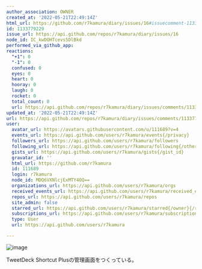 ```yaml
---
author_association: OWNER
created_at: '2022-05-21T22:49:14Z'
html_url: https://github.com/r7kamura/diary/issues/16#issuecomment-1133779229
id: 1133779229
issue_url: https://api.github.com/repos/r7kamura/diary/issues/16
node_id: IC_kwDOHTcevs5DlBkd
performed_via_github_app: 
reactions:
  "+1": 0
  "-1": 0
  confused: 0
  eyes: 0
  heart: 0
  hooray: 0
  laugh: 0
  rocket: 0
  total_count: 0
  url: https://api.github.com/repos/r7kamura/diary/issues/comments/1133779229/reactions
updated_at: '2022-05-21T22:49:14Z'
url: https://api.github.com/repos/r7kamura/diary/issues/comments/1133779229
user:
  avatar_url: https://avatars.githubusercontent.com/u/111689?v=4
  events_url: https://api.github.com/users/r7kamura/events{/privacy}
  followers_url: https://api.github.com/users/r7kamura/followers
  following_url: https://api.github.com/users/r7kamura/following{/other_user}
  gists_url: https://api.github.com/users/r7kamura/gists{/gist_id}
  gravatar_id: ''
  html_url: https://github.com/r7kamura
  id: 111689
  login: r7kamura
  node_id: MDQ6VXNlcjExMTY4OQ==
  organizations_url: https://api.github.com/users/r7kamura/orgs
  received_events_url: https://api.github.com/users/r7kamura/received_events
  repos_url: https://api.github.com/users/r7kamura/repos
  site_admin: false
  starred_url: https://api.github.com/users/r7kamura/starred{/owner}{/repo}
  subscriptions_url: https://api.github.com/users/r7kamura/subscriptions
  type: User
  url: https://api.github.com/users/r7kamura

---
```

![image](https://user-images.githubusercontent.com/111689/169671335-28e27122-2427-42be-964f-1aacd3ffe025.png)

TweetDeck Shortcut Plusの管理画面をつくっている。